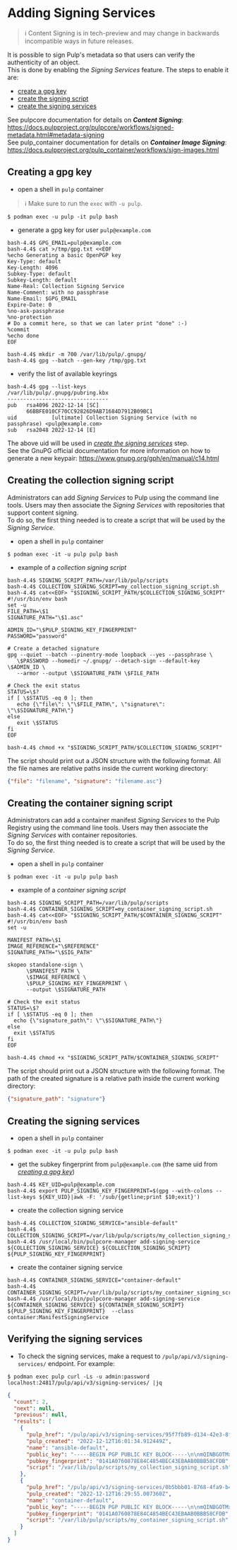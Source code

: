 
# Adding Signing Services


> :information_source: Content Signing is in tech-preview and may change in backwards incompatible ways in future releases.

It is possible to sign Pulp's metadata so that users can verify the authenticity of an object.  
This is done by enabling the *Signing Services* feature. The steps to enable it are:

* [create a gpg key](#creating-a-gpg-key)
* [create the signing script](#creating-the-collection-signing-script)
* [create the signing services](#creating-the-signing-services)


See pulpcore documentation for details on ***Content Signing***: https://docs.pulpproject.org/pulpcore/workflows/signed-metadata.html#metadata-signing  
See pulp_container documentation for details on ***Container Image Signing***: https://docs.pulpproject.org/pulp_container/workflows/sign-images.html


## Creating a gpg key

* open a shell in `pulp` container
> :information_source: Make sure to run the `exec` with `-u pulp`.
```console
$ podman exec -u pulp -it pulp bash
```

* generate a gpg key for user `pulp@example.com`
```console
bash-4.4$ GPG_EMAIL=pulp@example.com
bash-4.4$ cat >/tmp/gpg.txt <<EOF
%echo Generating a basic OpenPGP key
Key-Type: default
Key-Length: 4096
Subkey-Type: default
Subkey-Length: default
Name-Real: Collection Signing Service
Name-Comment: with no passphrase
Name-Email: $GPG_EMAIL
Expire-Date: 0
%no-ask-passphrase
%no-protection
# Do a commit here, so that we can later print "done" :-)
%commit
%echo done
EOF

bash-4.4$ mkdir -m 700 /var/lib/pulp/.gnupg/
bash-4.4$ gpg --batch --gen-key /tmp/gpg.txt
```

* verify the list of available keyrings
```console
bash-4.4$ gpg --list-keys
/var/lib/pulp/.gnupg/pubring.kbx
--------------------------------
pub   rsa4096 2022-12-14 [SC]
      66BBFE010CF70CC92826D9AB71684D7912B09BC1
uid           [ultimate] Collection Signing Service (with no passphrase) <pulp@example.com>
sub   rsa2048 2022-12-14 [E]
```

The above uid will be used in [*create the signing services*](#creating-the-signing-services) step.  
See the GnuPG official documentation for more information on how to generate a new keypair: https://www.gnupg.org/gph/en/manual/c14.html

## Creating the collection signing script

Administrators can add *Signing Services* to Pulp using the command line tools. Users may then associate the *Signing Services* with repositories that support content signing.  
To do so, the first thing needed is to create a script that will be used by the *Signing Service*.

* open a shell in `pulp` container
```console
$ podman exec -it -u pulp pulp bash
```

* example of a *collection signing script*
```console
bash-4.4$ SIGNING_SCRIPT_PATH=/var/lib/pulp/scripts
bash-4.4$ COLLECTION_SIGNING_SCRIPT=my_collection_signing_script.sh
bash-4.4$ cat<<EOF> "$SIGNING_SCRIPT_PATH/$COLLECTION_SIGNING_SCRIPT"
#!/usr/bin/env bash
set -u
FILE_PATH=\$1
SIGNATURE_PATH="\$1.asc"

ADMIN_ID="\$PULP_SIGNING_KEY_FINGERPRINT"
PASSWORD="password"

# Create a detached signature
gpg --quiet --batch --pinentry-mode loopback --yes --passphrase \
   \$PASSWORD --homedir ~/.gnupg/ --detach-sign --default-key \$ADMIN_ID \
   --armor --output \$SIGNATURE_PATH \$FILE_PATH

# Check the exit status
STATUS=\$?
if [ \$STATUS -eq 0 ]; then
   echo {\"file\": \"\$FILE_PATH\", \"signature\": \"\$SIGNATURE_PATH\"}
else
   exit \$STATUS
fi
EOF

bash-4.4$ chmod +x "$SIGNING_SCRIPT_PATH/$COLLECTION_SIGNING_SCRIPT"
```

The script should print out a JSON structure with the following format. All the file names are relative paths inside the current working directory:
```json
{"file": "filename", "signature": "filename.asc"}
```


## Creating the container signing script

Administrators can add a container manifest *Signing Services* to the Pulp Registry using the command line tools. Users may then associate the *Signing Services* with container repositories.  
To do so, the first thing needed is to create a script that will be used by the *Signing Service*.

* open a shell in `pulp` container
```console
$ podman exec -it -u pulp pulp bash
```

* example of a *container signing script*
```console
bash-4.4$ SIGNING_SCRIPT_PATH=/var/lib/pulp/scripts
bash-4.4$ CONTAINER_SIGNING_SCRIPT=my_container_signing_script.sh
bash-4.4$ cat<<EOF> "$SIGNING_SCRIPT_PATH/$CONTAINER_SIGNING_SCRIPT"
#!/usr/bin/env bash
set -u

MANIFEST_PATH=\$1
IMAGE_REFERENCE="\$REFERENCE"
SIGNATURE_PATH="\$SIG_PATH"

skopeo standalone-sign \
      \$MANIFEST_PATH \
      \$IMAGE_REFERENCE \
      \$PULP_SIGNING_KEY_FINGERPRINT \
      --output \$SIGNATURE_PATH

# Check the exit status
STATUS=\$?
if [ \$STATUS -eq 0 ]; then
  echo {\"signature_path\": \"\$SIGNATURE_PATH\"}
else
  exit \$STATUS
fi
EOF

bash-4.4$ chmod +x "$SIGNING_SCRIPT_PATH/$CONTAINER_SIGNING_SCRIPT"
```

The script should print out a JSON structure with the following format. The path of the created signature is a relative path inside the current working directory:
```json
{"signature_path": "signature"}
```

## Creating the signing services


* open a shell in `pulp` container
```console
$ podman exec -it -u pulp pulp bash
```

* get the subkey fingerprint from `pulp@example.com` (the same uid from [*creating a gpg key*](#creating-a-gpg-key))
```console
bash-4.4$ KEY_UID=pulp@example.com
bash-4.4$ export PULP_SIGNING_KEY_FINGERPRINT=$(gpg --with-colons --list-keys ${KEY_UID}|awk -F: '/sub/{getline;print $10;exit}')
```

* create the collection signing service
```console
bash-4.4$ COLLECTION_SIGNING_SERVICE="ansible-default"
bash-4.4$ COLLECTION_SIGNING_SCRIPT=/var/lib/pulp/scripts/my_collection_signing_script.sh
bash-4.4$ /usr/local/bin/pulpcore-manager add-signing-service ${COLLECTION_SIGNING_SERVICE} ${COLLECTION_SIGNING_SCRIPT} ${PULP_SIGNING_KEY_FINGERPRINT}
```

* create the container signing service
```console
bash-4.4$ CONTAINER_SIGNING_SERVICE="container-default"
bash-4.4$ CONTAINER_SIGNING_SCRIPT=/var/lib/pulp/scripts/my_container_signing_script.sh
bash-4.4$ /usr/local/bin/pulpcore-manager add-signing-service ${CONTAINER_SIGNING_SERVICE} ${CONTAINER_SIGNING_SCRIPT} ${PULP_SIGNING_KEY_FINGERPRINT}  --class container:ManifestSigningService
```


## Verifying the signing services

* To check the signing services, make a request to `/pulp/api/v3/signing-services/` endpoint. For example:
```console
$ podman exec pulp curl -Ls -u admin:password localhost:24817/pulp/api/v3/signing-services/ |jq
```
```json
{
  "count": 2,
  "next": null,
  "previous": null,
  "results": [
    {
      "pulp_href": "/pulp/api/v3/signing-services/95f7fb89-d134-42e3-8fb1-3565dfbe2583/",
      "pulp_created": "2022-12-12T16:01:34.912449Z",
      "name": "ansible-default",
      "public_key": "-----BEGIN PGP PUBLIC KEY BLOCK-----\n\nmQINBGOTMxwBEADNF...MJfhcG0MpAsiQ\n=/r5T\n-----END PGP PUBLIC KEY BLOCK-----\n",
      "pubkey_fingerprint": "0141A0760878E84C4854BEC43EBAAB0BBB58CFDB",
      "script": "/var/lib/pulp/scripts/my_collection_signing_script.sh"
    },
    {
      "pulp_href": "/pulp/api/v3/signing-services/0b5bbb01-8768-4fa9-b4bc-441f24ced42a/",
      "pulp_created": "2022-12-12T16:29:55.007360Z",
      "name": "container-default",
      "public_key": "-----BEGIN PGP PUBLIC KEY BLOCK-----\n\nmQINBGOTMxwBEADNFkuhOVkQR...MJfhcG0MpAsiQ\n=/r5T\n-----END PGP PUBLIC KEY BLOCK-----\n",
      "pubkey_fingerprint": "0141A0760878E84C4854BEC43EBAAB0BBB58CFDB",
      "script": "/var/lib/pulp/scripts/my_container_signing_script.sh"
    }
  ]
}
```